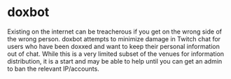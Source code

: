 # doxbot

Existing on the internet can be treacherous if you get on the wrong side of the wrong person. doxbot attempts to minimize damage in Twitch chat for users who have been doxxed and want to keep their personal information out of chat. While this is a very limited subset of the venues for information distribution, it is a start and may be able to help until you can get an admin to ban the relevant IP/accounts.

